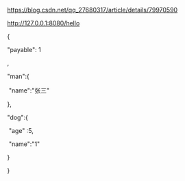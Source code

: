 https://blog.csdn.net/qq_27680317/article/details/79970590



http://127.0.0.1:8080/hello

{

  "payable": 1

  ,

  "man":{

​    "name":"张三"

  },

  "dog":{

​    "age" :5,

​    "name":"1"

  }

}